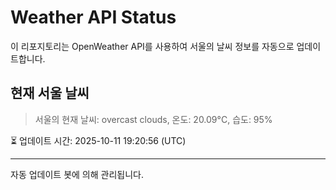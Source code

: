 
# Weather API Status

이 리포지토리는 OpenWeather API를 사용하여 서울의 날씨 정보를 자동으로 업데이트합니다.

## 현재 서울 날씨
> 서울의 현재 날씨: overcast clouds, 온도: 20.09°C, 습도: 95%

⏳ 업데이트 시간: 2025-10-11 19:20:56 (UTC)

---
자동 업데이트 봇에 의해 관리됩니다.
